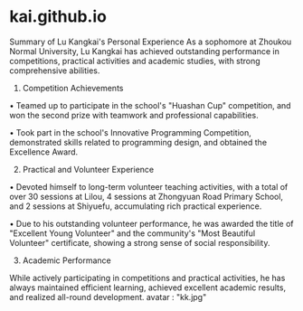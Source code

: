 # kai.github.io
Summary of Lu Kangkai's Personal Experience
As a sophomore at Zhoukou Normal University, Lu Kangkai has achieved outstanding performance in competitions, practical activities and academic studies, with strong comprehensive abilities.

1. Competition Achievements

• Teamed up to participate in the school's "Huashan Cup" competition, and won the second prize with teamwork and professional capabilities.

• Took part in the school's Innovative Programming Competition, demonstrated skills related to programming design, and obtained the Excellence Award.

2. Practical and Volunteer Experience

• Devoted himself to long-term volunteer teaching activities, with a total of over 30 sessions at Lilou, 4 sessions at Zhongyuan Road Primary School, and 2 sessions at Shiyuefu, accumulating rich practical experience.

• Due to his outstanding volunteer performance, he was awarded the title of "Excellent Young Volunteer" and the community's "Most Beautiful Volunteer" certificate, showing a strong sense of social responsibility.

3. Academic Performance

While actively participating in competitions and practical activities, he has always maintained efficient learning, achieved excellent academic results, and realized all-round development.
 avatar           : "kk.jpg"
